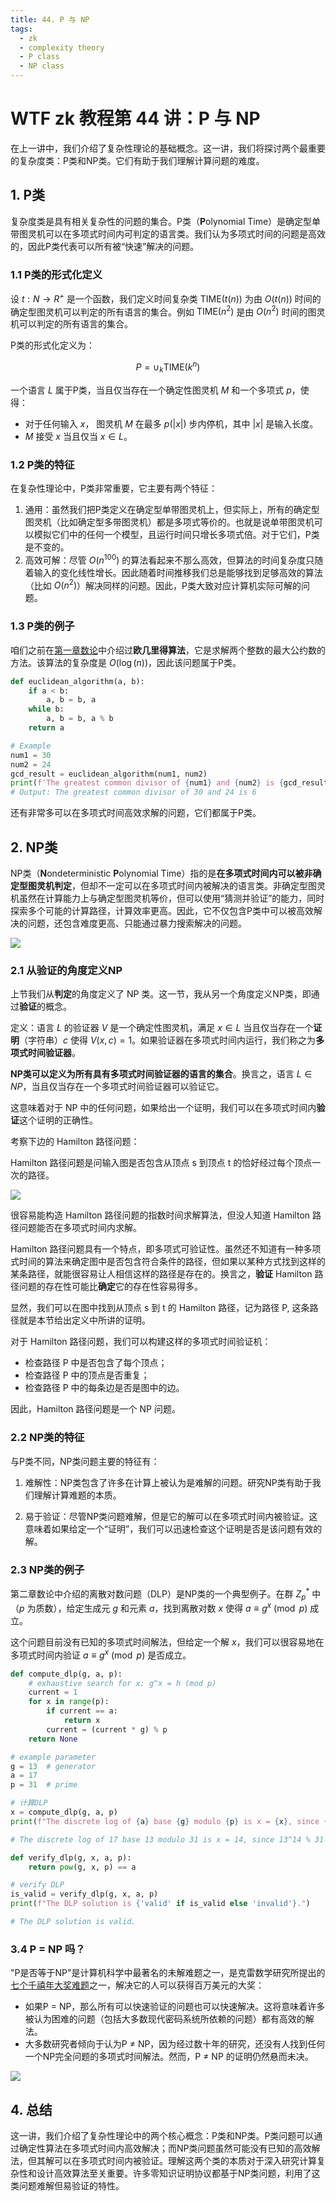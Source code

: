 ```yaml
---
title: 44. P 与 NP
tags:
  - zk
  - complexity theory
  - P class
  - NP class
---
```


# WTF zk 教程第 44 讲：P 与 NP

在上一讲中，我们介绍了复杂性理论的基础概念。这一讲，我们将探讨两个最重要的复杂度类：P类和NP类。它们有助于我们理解计算问题的难度。

## 1. P类

复杂度类是具有相关复杂性的问题的集合。P类（**P**olynomial Time）是确定型单带图灵机可以在多项式时间内可判定的语言类。我们认为多项式时间的问题是高效的，因此P类代表可以所有被“快速”解决的问题。

### 1.1 P类的形式化定义

设 $t: N \to R^+$ 是一个函数，我们定义时间复杂类 $\text{TIME}(t(n))$ 为由 $O(t(n))$ 时间的确定型图灵机可以判定的所有语言的集合。例如 $\text{TIME}(n^2)$ 是由 $O(n^2)$ 时间的图灵机可以判定的所有语言的集合。

P类的形式化定义为：

$$
P = \cup_k{\text{TIME}(k^n)}
$$

一个语言 $L$ 属于P类，当且仅当存在一个确定性图灵机 $M$ 和一个多项式 $p$，使得：
- 对于任何输入 $x$， 图灵机 $M$ 在最多 $p(\lvert x \rvert)$ 步内停机，其中 $\lvert x \rvert$ 是输入长度。
- $M$ 接受 $x$ 当且仅当 $x \in L$。

### 1.2 P类的特征

在复杂性理论中，P类非常重要，它主要有两个特征：

1. 通用：虽然我们把P类定义在确定型单带图灵机上，但实际上，所有的确定型图灵机（比如确定型多带图灵机）都是多项式等价的。也就是说单带图灵机可以模拟它们中的任何一个模型，且运行时间只增长多项式倍。对于它们，P类是不变的。
2. 高效可解：尽管 $O(n^{100})$ 的算法看起来不那么高效，但算法的时间复杂度只随着输入的变化线性增长。因此随着时间推移我们总是能够找到足够高效的算法（比如 $O(n^2)$）解决同样的问题。因此，P类大致对应计算机实际可解的问题。

### 1.3 P类的例子

咱们之前在[第一章数论](https://github.com/WTFAcademy/WTF-zk/blob/main/03_Euclidean/readme.md)中介绍过**欧几里得算法**，它是求解两个整数的最大公约数的方法。该算法的复杂度是 $O(\log(n))$，因此该问题属于P类。

```python
def euclidean_algorithm(a, b):
    if a < b:
        a, b = b, a
    while b:
        a, b = b, a % b
    return a

# Example
num1 = 30
num2 = 24
gcd_result = euclidean_algorithm(num1, num2)
print(f'The greatest common divisor of {num1} and {num2} is {gcd_result}')
# Output: The greatest common divisor of 30 and 24 is 6
```

还有非常多可以在多项式时间高效求解的问题，它们都属于P类。

## 2. NP类

NP类（**N**ondeterministic **P**olynomial Time）指的是**在多项式时间内可以被非确定型图灵机判定**，但却不一定可以在多项式时间内被解决的语言类。非确定型图灵机虽然在计算能力上与确定型图灵机等价，但可以使用“猜测并验证”的能力，同时探索多个可能的计算路径，计算效率更高。因此，它不仅包含P类中可以被高效解决的问题，还包含难度更高、只能通过暴力搜索解决的问题。

![](./img/44-1.png)

### 2.1 从验证的角度定义NP  

上节我们从**判定**的角度定义了 NP 类。这一节，我从另一个角度定义NP类，即通过**验证**的概念。  

定义：语言 $L$ 的验证器 $V$ 是一个确定性图灵机，满足 $x \in L$ 当且仅当存在一个**证明**（字符串）$c$ 使得 $V(x, c) = 1$。如果验证器在多项式时间内运行，我们称之为**多项式时间验证器**。

**NP类可以定义为所有具有多项式时间验证器的语言的集合**。换言之，语言 $L \in NP$，当且仅当存在一个多项式时间验证器可以验证它。  

这意味着对于 NP 中的任何问题，如果给出一个证明，我们可以在多项式时间内**验证**这个证明的正确性。

考察下边的 Hamilton 路径问题：  

Hamilton 路径问题是问输入图是否包含从顶点 s 到顶点 t 的恰好经过每个顶点一次的路径。  

![](./img/44-3.png)

很容易能构造 Hamilton 路径问题的指数时间求解算法，但没人知道 Hamilton 路径问题能否在多项式时间内求解。  

Hamilton 路径问题具有一个特点，即多项式可验证性。虽然还不知道有一种多项式时间的算法来确定图中是否包含符合条件的路径，但如果以某种方式找到这样的某条路径，就能很容易让人相信这样的路径是存在的。换言之，**验证** Hamilton 路径问题的存在性可能比**确定**它的存在性容易得多。  

显然，我们可以在图中找到从顶点 s 到 t 的 Hamilton 路径，记为路径 P, 这条路径就是本节给出定义中所讲的证明。

对于 Hamilton 路径问题，我们可以构建这样的多项式时间验证机：  

- 检查路径 P 中是否包含了每个顶点；
- 检查路径 P 中的顶点是否重复；
- 检查路径 P 中的每条边是否是图中的边。

因此，Hamilton 路径问题是一个 NP 问题。

### 2.2 NP类的特征

与P类不同，NP类问题主要的特征有：

1. 难解性：NP类包含了许多在计算上被认为是难解的问题。研究NP类有助于我们理解计算难题的本质。

2. 易于验证：尽管NP类问题难解，但是它的解可以在多项式时间内被验证。这意味着如果给定一个“证明”，我们可以迅速检查这个证明是否是该问题有效的解。

### 2.3 NP类的例子

第二章数论中介绍的离散对数问题（DLP）是NP类的一个典型例子。在群 $Z^*_p$ 中（$`p`$ 为质数），给定生成元 $g$ 和元素 $a$，找到离散对数 $x$ 使得 $a \equiv g^x \pmod{p}$ 成立。

这个问题目前没有已知的多项式时间解法，但给定一个解 $x$，我们可以很容易地在多项式时间内验证 $a \equiv g^x \pmod{p}$ 是否成立。

```python
def compute_dlp(g, a, p):
    # exhaustive search for x: g^x = h (mod p)
    current = 1
    for x in range(p):
        if current == a:
            return x
        current = (current * g) % p
    return None  

# example parameter
g = 13  # generator
a = 17  
p = 31  # prime

# 计算DLP
x = compute_dlp(g, a, p)
print(f"The discrete log of {a} base {g} modulo {p} is x = {x}, since {g}^{x} % {p} = {a}")

# The discrete log of 17 base 13 modulo 31 is x = 14, since 13^14 % 31 = 17

def verify_dlp(g, x, a, p):
    return pow(g, x, p) == a

# verify DLP
is_valid = verify_dlp(g, x, a, p)
print(f"The DLP solution is {'valid' if is_valid else 'invalid'}.")

# The DLP solution is valid.
```

### 3.4 P = NP 吗？

"P是否等于NP"是计算机科学中最著名的未解难题之一，是克雷数学研究所提出的[七个千禧年大奖难题](https://zh.wikipedia.org/wiki/%E5%8D%83%E7%A6%A7%E5%B9%B4%E5%A4%A7%E7%8D%8E%E9%9B%A3%E9%A1%8C)之一，解决它的人可以获得百万美元的大奖：

- 如果P = NP，那么所有可以快速验证的问题也可以快速解决。这将意味着许多被认为困难的问题（包括大多数现代密码系统所依赖的问题）都有高效的解法。
- 大多数研究者倾向于认为P ≠ NP，因为经过数十年的研究，还没有人找到任何一个NP完全问题的多项式时间解法。然而，P ≠ NP 的证明仍然悬而未决。


![](./img/44-2.png)


## 4. 总结

这一讲，我们介绍了复杂性理论中的两个核心概念：P类和NP类。P类问题可以通过确定性算法在多项式时间内高效解决；而NP类问题虽然可能没有已知的高效解法，但其解可以在多项式时间内被验证。理解这两个类的本质对于深入研究计算复杂性和设计高效算法至关重要。许多零知识证明协议都基于NP类问题，利用了这类问题难解但易验证的特性。
